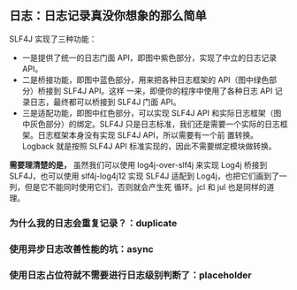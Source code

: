 ## 日志：日志记录真没你想象的那么简单
SLF4J 实现了三种功能：
- 一是提供了统一的日志门面 API，即图中紫色部分，实现了中立的日志记录 API。
- 二是桥接功能，即图中蓝色部分，用来把各种日志框架的 API（图中绿色部分）桥接到 SLF4J API。这样
一来，即便你的程序中使用了各种日志 API 记录日志，最终都可以桥接到 SLF4J 门面 API。
- 三是适配功能，即图中红色部分，可以实现 SLF4J API 和实际日志框架（图中灰色部分）的绑定。SLF4J 
只是日志标准，我们还是需要一个实际的日志框架。日志框架本身没有实现 SLF4J API，所以需要有一个前
置转换。Logback 就是按照 SLF4J API 标准实现的，因此不需要绑定模块做转换。

**需要理清楚的是，** 虽然我们可以使用 log4j-over-slf4j 来实现 Log4j 桥接到 SLF4J，也可以使用 
slf4j-log4j12 实现 SLF4J 适配到 Log4j，也把它们画到了一列，但是它不能同时使用它们，否则就会产生死
循环。jcl 和 jul 也是同样的道理。

### 为什么我的日志会重复记录？：duplicate
### 使用异步日志改善性能的坑：async
### 使用日志占位符就不需要进行日志级别判断了：placeholder
